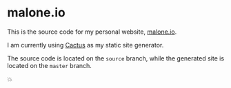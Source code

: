 # malone.io

This is the source code for my personal website, [malone.io](https://malone.io).

I am currently using [Cactus](https://github.com/koenbok/Cactus/) as my static site generator.

The source code is located on the `source` branch, while the generated site is located on the `master` branch.

:boom:

